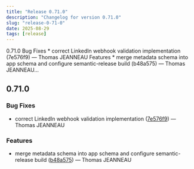 ```yaml
---
title: "Release 0.71.0"
description: "Changelog for version 0.71.0"
slug: "release-0-71-0"
date: 2025-08-29
tags: [release]
---
```


<p class="before-truncate"> 0.71.0   Bug Fixes  * correct LinkedIn webhook validation implementation (7e576f9) — Thomas JEANNEAU    Features  * merge metadata schema into app schema and configure semantic-release build (b48a575) — Thomas JEANNEAU...</p>

<!-- truncate -->

## 0.71.0

### Bug Fixes

* correct LinkedIn webhook validation implementation ([7e576f9](https://github.com/latechforce/engine/commit/7e576f991c9bd5b39605718e40753a63a335d168)) — Thomas JEANNEAU


### Features

* merge metadata schema into app schema and configure semantic-release build ([b48a575](https://github.com/latechforce/engine/commit/b48a5755aebda80ea5e1e6a4e1937697b5b88ec4)) — Thomas JEANNEAU
